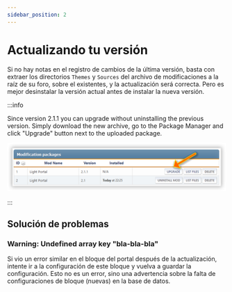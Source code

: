 ```yaml
---
sidebar_position: 2
---
```


# Actualizando tu versión
Si no hay notas en el registro de cambios de la última versión, basta con extraer los directorios `Themes` y `Sources` del archivo de modificaciones a la raíz de su foro, sobre el existentes, y la actualización será correcta. Pero es mejor desinstalar la versión actual antes de instalar la nueva versión.

:::info

Since version 2.1.1 you can upgrade without uninstalling the previous version. Simply download the new archive, go to the Package Manager and click "Upgrade" button next to the uploaded package.

![Updating](upgrade.png)

:::

## Solución de problemas

### Warning: Undefined array key "bla-bla-bla"
Si vio un error similar en el bloque del portal después de la actualización, intente ir a la configuración de este bloque y vuelva a guardar la configuración. Esto no es un error, sino una advertencia sobre la falta de configuraciones de bloque (nuevas) en la base de datos.
